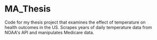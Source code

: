 # MA_Thesis
Code for my thesis project that examines the effect of temperature on health outcomes in the US. Scrapes years of daily temperature data from NOAA's API and manipulates Medicare data.
